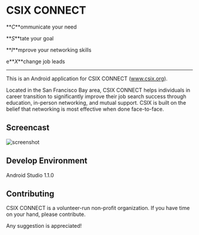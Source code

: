 CSIX CONNECT
=============

**_C_**ommunicate your need

**_S_**tate your goal

**_I_**mprove your networking skills

e**_X_**change job leads
***

This is an Android application for CSIX CONNECT (www.csix.org).

Located in the San Francisco Bay area, CSIX CONNECT helps individuals in career transition to significantly improve their job search success through education, in-person networking, and mutual support. CSIX is built on the belief that networking is most effective when done face-to-face. 


Screencast
-----------------
![screenshot](https://github.com/fengsterooni/CSIX/blob/master/csix.gif)

Develop Environment
-----------------
Android Studio 1.1.0

Contributing
-----------------

CSIX CONNECT is a volunteer-run non-profit organization. If you have time on your hand, please contribute.

Any suggestion is appreciated!